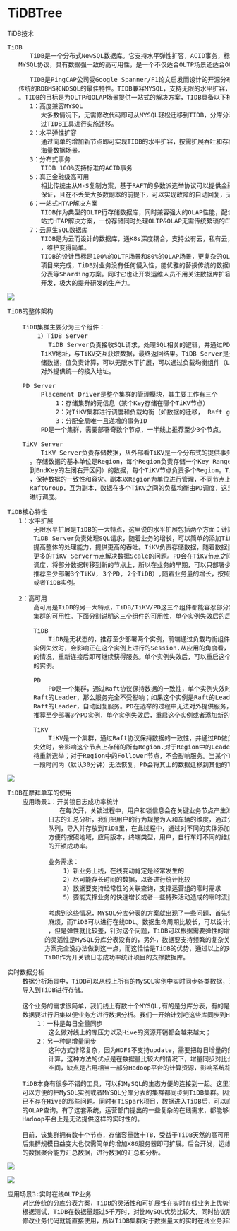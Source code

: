 # TiDBTree
TiDB技术

<pre>
TiDB
      TiDB是一个分布式NewSQL数据库。它支持水平弹性扩容，ACID事务，标准SQL，MYSQL语法和
   MYSQL协议，具有数据强一致的高可用性，是一个不仅适合OLTP场景还适合OLAP的混合数据库。
</pre>

<pre>
      TIDB是PingCAP公司受Google Spanner/F1论文启发而设计的开源分布式HTAP数据库，结合了
   传统的RDBMS和NOSQL的最佳特性。TIDB兼容MYSQL，支持无限的水平扩容，具备强一致性，高可用性
   。TIDB的目标是为OLTP和OLAP场景提供一站式的解决方案，TIDB具备以下核心特点：
      1：高度兼容MYSQL
         大多数情况下，无需修改代码即可从MYSQL轻松迁移到TIDB，分库分表后的MYSQL集群亦可通
         过TIDB工具进行实施迁移。
      2：水平弹性扩容
         通过简单的增加新节点即可实现TIDB的水平扩容，按需扩展吞吐和存储，轻松应对高并发，
         海量数据场景。
      3：分布式事务
         TIDB 100%支持标准的ACID事务
      5：真正金融级高可用
         相比传统主从M-S复制方案，基于RAFT的多数派选举协议可以提供金融级的100%数据强一致性
         保证，且在不丢失大多数副本的前提下，可以实现故障的自动回复，无需人工介入。
      6：一站式HTAP解决方案
         TIDB作为典型的OLTP行存储数据库，同时兼容强大的OLAP性能，配合TiSpark，可提供一
         站式HTAP解决方案，一份存储同时处理OLTP&OLAP无需传统繁琐的ETL过程。
      7：云原生SQL数据库
         TIDB是为云而设计的数据库，通K8s深度耦合，支持公有云，私有云，混合云，使部署，配置
         ，维护变得简单。
         TIDB的设计目标是100%的OLTP场景和80%的OLAP场景，更复杂的OLAP分析可以通过TiSpark
         项目来完成，TiDB对业务没有任何侵入性，能优雅的替换传统的数据库中间件，数据库分库
         分表等Sharding方案。同时它也让开发运维人员不用关注数据库扩容的细节问题，专注于业务
         开发，极大的提升研发的生产力。
</pre>

![](https://i.imgur.com/HuroPK3.png)

<pre>
TiDB的整体架构

    TiDB集群主要分为三个组件：
        1）TiDB Server
           TiDB Server负责接收SQL请求，处理SQL相关的逻辑，并通过PD找到存储计算所需数据的
         TiKV地址，与TiKV交互获取数据，最终返回结果。TiDB Server是无状态的，其本身并不存
         储数据，值负责计算，可以无限水平扩展，可以通过负载均衡组件（LVS, HAProxy, F5）
         对外提供统一的接入地址。

    PD Server
         Placement Driver是整个集群的管理模块，其主要工作有三个
             1：存储集群的元信息（某个Key存储在哪个TiKV节点）
             2：对TiKV集群进行调度和负载均衡（如数据的迁移， Raft group leader的迁移）
             3：分配全局唯一且递增的事务ID
         PD是一个集群，需要部署奇数个节点，一半线上推荐至少3个节点。

    TiKV Server
         TiKV Server负责存储数据，从外部看TiKV是一个分布式的提供事务的Key-Value存储引擎
      。存储数据的基本单位是Region，每个Region负责存储一个Key Range（从StartKey
      到EndKey的左闭右开区间）的数据，每个TiKV节点负责多个Region。TiKV使用Raft协议做复制
      ，保持数据的一致性和容灾。副本以Region为单位进行管理，不同节点上的多个Region构成一个
      RaftGroup，互为副本，数据在多个TiKV之间的负载均衡由PD调度，这里也是以Region为单位
      进行调度。
</pre>

<pre>
TiDB核心特性
   1：水平扩展
       无限水平扩展是TiDB的一大特点，这里说的水平扩展包括两个方面：计算能力和存储能力
       TiDB Server负责处理SQL请求，随着业务的增长，可以简单的添加TiDB Server节点，
       提高整体的处理能力，提供更高的吞吐。TiKV负责存储数据，随着数据量的增长，可以部署
       更多的TiKV Server节点解决数据Scale的问题。PD会在TiKV节点之间以Region为单位做
       调度，将部分数据转移到新的节点上，所以在业务的早期，可以只部署少量的服务实例（
       推荐至少部署3个TiKV, 3个PD, 2个TiDB）,随着业务量的增长，按照需求添加TiKV
       或者TiDB实例。

   2：高可用
       高可用是TiDB的另一大特点，TiDB/TiKV/PD这三个组件都能容忍部分实例失效。不影响整个
       集群的可用性。下面分别说明这三个组件的可用性，单个实例失效后的后果以及如何恢复。

       TiDB
           TiDB是无状态的，推荐至少部署两个实例，前端通过负载均衡组件对外提供服务。当单个
       实例失效时，会影响正在这个实例上进行的Session,从应用的角度看，会出现单次请求失败
       的情况，重新连接后即可继续获得服务。单个实例失效后，可以重启这个实例或者部署一个新
       的实例。

       PD
           PD是一个集群，通过Raft协议保持数据的一致性，单个实例失效时，如果这个实例不是
       Raft的Leader，那么服务完全不受影响；如果这个实例是Raft的Leader，会重新选出新的
       Raft的Leader，自动回复服务。PD在选举的过程中无法对外提供服务，这个时间大约是3s.
       推荐至少部署3个PD实例，单个实例失效后，重启这个实例或者添加新的实例。

       TiKV
           TiKV是一个集群，通过Raft协议保持数据的一致性，并通过PD做负载均衡调度，单个节点
       失效时，会影响这个节点上存储的所有Region.对于Region中的Leader节点，会中断服务，等
       待重新选举；对于Region中的Follower节点，不会影响服务。当某个TiKV节点失效，并且在
       一段时间内（默认30分钟）无法恢复，PD会将其上的数据迁移到其他的TiKV节点上。
</pre>

![](https://i.imgur.com/jwzPuW8.png)

<pre>
TiDB在摩拜单车的使用
    应用场景1：开关锁日志成功率统计
              在每次开，关锁过程中，用户和锁信息会在关键业务节点产生海量日志，通过对线上
           日志的汇总分析，我们把用户的行为规整为人和车辆的维度，通过分布式，持久化消息
           队列，导入并存放到TiDB里，在此过程中，通过对不同的实体添加不同的标签，我们就能
           方便的按照地域，应用版本，终端类型，用户，自行车灯不同的维度，分别统计各个类别
           的开锁成功率。

           业务需求：
               1）新业务上线，在线变动肯定是经常发生的
               2）尽可能存长时间的数据，以备进行统计比较
               3）数据要支持经常性的关联查询，支撑运营组的零时需求
               5）要能支撑业务的快速增长或者一些特殊活动造成的零时流量。
             
           考虑到这些情况，MYSQL分库分表的方案就出现了一些问题，首先频繁变动表结构就比较
           麻烦，而TiDB可以进行在线DDL。数据生命周期比较长，可以设计之初做一个比较大的集群
           ，但是弹性就比较差，针对这个问题，TiDB可以根据需要弹性的增加或者减少节点，这样
          的灵活性是MySQL分库分表没有的，另外，数据要支持频繁的复杂关联查询，MYSQL分库分表
          方案完全没办法做到这一点，而这恰恰是TiDB的优势，通过以上的对比分析，我们选择
          TiDB作为开关锁日志成功率统计项目的支撑数据库。
</pre>

<pre>
实时数据分析
    数据分析场景中，TiDB可以从线上所有的MySQL实例中实时同步各类数据，通过TiDB周边工具Syncer
    导入到TiDB进行存储。

    这个业务的需求很简单，我们线上有数十个MYSQL,有的是分库分表，有的是独立的实例。这些孤立的
    数据要进行归集以便业务方进行数据分析。我们一开始计划吧这些库同步到Hive中，考察了两种方式：
        1：一种是每日全量同步
           这么做对线上的库压力以及Hive的资源开销都会越来越大；
        2：另一种是增量同步
           这种方式非常复杂，因为HDFS不支持update，需要把每日增量的部分和之前的部分做merge
           计算，这种方法的优点是在数据量比较大的情况下，增量同步对比全量同步要更快，更节省
           空间，缺点是占用相当一部分Hadoop平台的计算资源，影响系统稳定性。

    TiDB本身有很多不错的工具，可以和MySQL的生态方便的连接到一起。这里我们使用Syncer，这个工具
    可以方便的把MySQL实例或者MYSQL分库分表的集群都同步到TiDB集群。因为TiDB本身可以update，所
    已不存在Hive的那些问题。同时有TiSpark项目，数据进入TiDB后，可以直接通过Spark进行非常复杂
    的OLAP查询。有了这套系统，运营部门提出的一些复杂的在线需求，都能够快速的简洁的完成交付，在
    Hadoop平台上是无法提供这样的实时性的。

    目前，该集群拥有数十个节点，存储容量数十TB，受益于TiDB天然的高可用架构，该系统运行稳定，日
    后集群规模日益变大也仅需简单的增加X86服务器即可扩展。后台开发，运维，业务方都可以利用TiDB
    的数据聚合能力汇总数据，进行数据的汇总和分析。
</pre>

![](https://i.imgur.com/phnB4GM.png)

![](https://i.imgur.com/rSj53pP.png)

<pre>
应用场景3:实时在线OLTP业务
    对比传统的分库分表方案，TiDB的灵活性和可扩展性在实时在线业务上优势更加明显。
    根据测试，TiDB在数据量超过5千万时，对比MySQL优势比较大，同时协议层高度兼容MYSQL,几乎不用
    修改业务代码就能直接使用，所以TiDB集群对于数据量大的实时在线业务非常适合。
</pre>